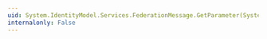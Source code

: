 ```yaml
---
uid: System.IdentityModel.Services.FederationMessage.GetParameter(System.String)
internalonly: False
---
```

